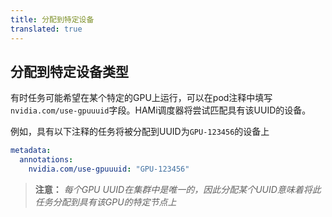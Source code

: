 ```yaml
---
title: 分配到特定设备
translated: true
---
```


## 分配到特定设备类型

有时任务可能希望在某个特定的GPU上运行，可以在pod注释中填写`nvidia.com/use-gpuuuid`字段。HAMi调度器将尝试匹配具有该UUID的设备。

例如，具有以下注释的任务将被分配到UUID为`GPU-123456`的设备上

```yaml
metadata:
  annotations:
    nvidia.com/use-gpuuuid: "GPU-123456"
```

> **注意：** *每个GPU UUID在集群中是唯一的，因此分配某个UUID意味着将此任务分配到具有该GPU的特定节点上*